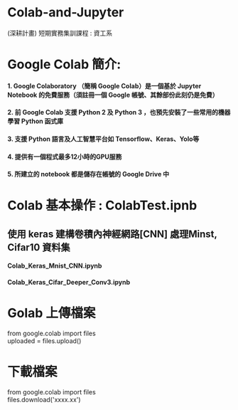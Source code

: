 # Colab-and-Jupyter
(深耕計畫) 短期實務集訓課程 :  資工系

# Google Colab 簡介: 
#### 1. Google Colaboratory （簡稱 Google Colab）是一個基於 Jupyter Notebook 的免費服務（須註冊一個 Google 帳號、其餘部份此刻仍是免費）
#### 2. 前 Google Colab 支援 Python 2 及 Python 3 ，也預先安裝了一些常用的機器學習 Python 函式庫 
#### 3. 支援 Python 語言及人工智慧平台如 Tensorflow、Keras、Yolo等
#### 4. 提供有一個程式最多12小時的GPU服務
#### 5. 所建立的 notebook 都是儲存在帳號的  Google Drive 中


# Colab 基本操作 : ColabTest.ipnb
## 使用 keras 建構卷積內神經網路[CNN] 處理Minst, Cifar10 資料集
#### Colab_Keras_Mnist_CNN.ipynb
#### Colab_Keras_Cifar_Deeper_Conv3.ipynb



# Golab 上傳檔案
from google.colab import files <br>
uploaded = files.upload()

# 下載檔案
from google.colab import files <br>
files.download('xxxx.xx')


